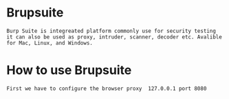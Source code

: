 # Brupsuite 

`Burp Suite is integreated platform commonly use for security testing
it can also be used as proxy, intruder, scanner, decoder etc.
Avalible for Mac, Linux, and Windows.`

# How to use Brupsuite 
` First we have to configure the browser proxy 
  127.0.0.1 port 8080 `

